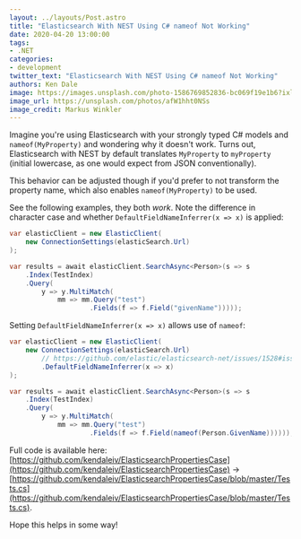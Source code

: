 ```yaml
---
layout: ../layouts/Post.astro
title: "Elasticsearch With NEST Using C# nameof Not Working"
date: 2020-04-20 13:00:00
tags:
- .NET
categories:
- development
twitter_text: "Elasticsearch With NEST Using C# nameof Not Working"
authors: Ken Dale
image: https://images.unsplash.com/photo-1586769852836-bc069f19e1b6?ixlib=rb-1.2.1&auto=format&fit=crop&w=1000&q=80
image_url: https://unsplash.com/photos/afW1hht0NSs
image_credit: Markus Winkler
---
```


Imagine you're using Elasticsearch with your strongly typed C# models and `nameof(MyProperty)` and wondering why it doesn't work. Turns out, Elasticsearch with NEST by default translates `MyProperty` to `myProperty` (initial lowercase, as one would expect from JSON conventionally).

This behavior can be adjusted though if you'd prefer to not transform the property name, which also enables `nameof(MyProperty)` to be used.

See the following examples, they both *work*. Note the difference in character case and whether `DefaultFieldNameInferrer(x => x)` is applied:

```csharp
var elasticClient = new ElasticClient(
    new ConnectionSettings(elasticSearch.Url)
);

var results = await elasticClient.SearchAsync<Person>(s => s
    .Index(TestIndex)
    .Query(
        y => y.MultiMatch(
            mm => mm.Query("test")
                    .Fields(f => f.Field("givenName")))));
```

Setting `DefaultFieldNameInferrer(x => x)` allows use of `nameof`:

```csharp
var elasticClient = new ElasticClient(
    new ConnectionSettings(elasticSearch.Url)
        // https://github.com/elastic/elasticsearch-net/issues/1528#issuecomment-134221775
        .DefaultFieldNameInferrer(x => x)
);

var results = await elasticClient.SearchAsync<Person>(s => s
    .Index(TestIndex)
    .Query(
        y => y.MultiMatch(
            mm => mm.Query("test")
                    .Fields(f => f.Field(nameof(Person.GivenName))))));
```

Full code is available here: [https://github.com/kendaleiv/ElasticsearchPropertiesCase](https://github.com/kendaleiv/ElasticsearchPropertiesCase) -> [https://github.com/kendaleiv/ElasticsearchPropertiesCase/blob/master/Tests.cs](https://github.com/kendaleiv/ElasticsearchPropertiesCase/blob/master/Tests.cs).

Hope this helps in some way!
